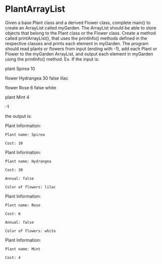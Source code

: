 # PlantArrayList
Given a base Plant class and a derived Flower class, complete main() to create an ArrayList called myGarden. The ArrayList should be able to store objects that belong to the Plant class or the Flower class. Create a method called printArrayList(), that uses the printInfo() methods defined in the respective classes and prints each element in myGarden. The program should read plants or flowers from input (ending with -1), add each Plant or Flower to the myGarden ArrayList, and output each element in myGarden using the printInfo() method.
  Ex. If the input is:

  plant Spirea 10 
  
  flower Hydrangea 30 false lilac 
  
  flower Rose 6 false white
  
  plant Mint 4
  
  -1
  
  
  the output is:

  Plant Information:
  
    Plant name: Spirea
    
    Cost: 10
    

  Plant Information: 
  
    Plant name: Hydrangea
    
    Cost: 30
    
    Annual: false
    
    Color of flowers: lilac
    

  Plant Information: 
  
    Plant name: Rose
    
    Cost: 6
    
    Annual: false
    
    Color of flowers: white
    

  Plant Information: 
    
    Plant name: Mint
    
    Cost: 4
    
